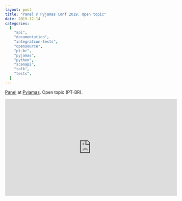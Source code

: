 ```yaml
---
layout: post
title: "Panel @ Pyjamas Conf 2019. Open topic"
date: 2019-12-14
categories:
  [
    "api",
    "documentation",
    "integration-tests",
    "opensource",
    "pt-br",
    "pyjamas",
    "python",
    "scanapi",
    "talk",
    "tests",
  ]
---
```


[Panel][youtube-video] at [Pyjamas][pyjamas]. Open topic (PT-BR).

<iframe width="560" height="315" src="https://www.youtube.com/embed/W_hxS7s4wXE?start=5" title="YouTube video player" frameborder="0" allow="accelerometer; autoplay; clipboard-write; encrypted-media; gyroscope; picture-in-picture" allowfullscreen></iframe>

<br>

[youtube-video]: https://youtu.be/W_hxS7s4wXE
[pyjamas]: https://pyjamas.live
